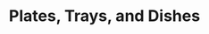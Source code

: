 ---
label: 
title: "Plates, Trays, and Dishes"
order: 700
layout: table-of-contents
presentation: grid
previousPage: /catalogue/a_vessels/i_ancient/3_blown/1_mold_blown/2_dip_mold_blown/5_unguentaria_handled/cat-227/
---